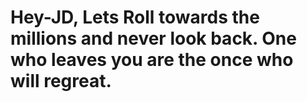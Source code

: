 # Hey-JD, Lets Roll towards the millions and never look back. One who leaves you are the once who will regreat.
